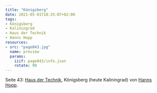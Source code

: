 ```yaml
---
title: "Königsberg"
date: 2021-05-01T18:25:07+02:00
tags:
- Königsberg
- Kaliningrad
- Haus der Technik
- Hanns Hopp
resources:
- src: "page043.jpg"
  name: preview
  params:
    iiif: page043/info.json
    rotate: 90
---
```


Seite 43: [Haus der Technik](/tags/Haus-der-Technik), Königsberg (heute Kaliningrad) von [Hanns Hopp](/tags/Hanns-Hopp).
